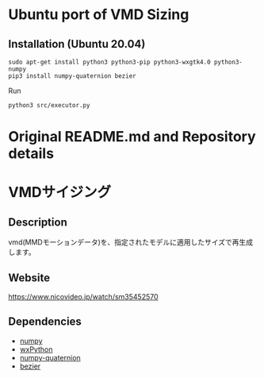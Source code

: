 # Ubuntu port of VMD Sizing

## Installation (Ubuntu 20.04)

```
sudo apt-get install python3 python3-pip python3-wxgtk4.0 python3-numpy
pip3 install numpy-quaternion bezier
```

Run
```
python3 src/executor.py
```

# Original README.md and Repository details


# VMDサイジング

## Description

vmd(MMDモーションデータ)を、指定されたモデルに適用したサイズで再生成します。

## Website

https://www.nicovideo.jp/watch/sm35452570

## Dependencies

 - [numpy](https://pypi.org/project/numpy/)
 - [wxPython](https://pypi.org/project/wxPython/)
 - [numpy-quaternion](https://pypi.org/project/numpy-quaternion/)
 - [bezier](https://pypi.org/project/bezier/)


